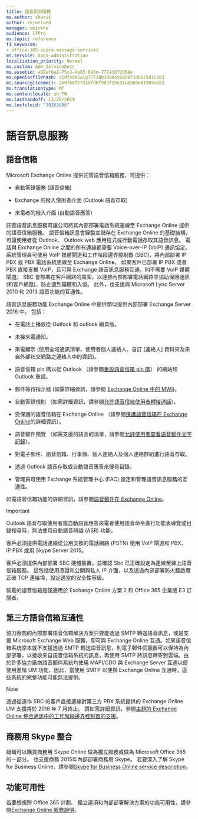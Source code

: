 ```yaml
---
title: 語音訊息服務
ms.author: sharik
author: skjerland
manager: mnirkhe
audience: ITPro
ms.topic: reference
f1_keywords:
- office-365-voice-message-services
ms.service: o365-administration
localization_priority: Normal
ms.custom: Adm_ServiceDesc
ms.assetid: a02af6e2-75c2-4e83-843e-77241072068e
ms.openlocfilehash: c1df4da5a1877728b3060e5605071d8175d1c503
ms.sourcegitcommit: 2b9f68f7731dfd6f9d3f33e31e6303e81985ebb2
ms.translationtype: MT
ms.contentlocale: zh-TW
ms.lasthandoff: 11/26/2019
ms.locfileid: "39262686"
---
```

# <a name="voice-message-services"></a>語音訊息服務

## <a name="voice-mail"></a>語音信箱

Microsoft Exchange Online 提供託管語音信箱服務，可提供：
  
- 自動答錄服務 (語音信箱)
    
- Exchange 的撥入使用者介面 (Outlook 語音存取)
    
- 來電者的撥入介面 (自動語音應答)
    
託管語音訊息服務可讓公司將其內部部署電話系統連線至 Exchange Online 提供的語音信箱服務。 語音信箱訊息會錄製並儲存在 Exchange Online 的基礎結構，可讓使用者從 Outlook、 Outlook web 應用程式或行動電話存取其語音訊息。 電話與 Exchange Online 之間的所有連線都需要 Voice-over-IP (VoIP) 通訊協定。 系統管理員可使用 VoIP 媒體閘道和工作階段邊界控制器 (SBC)，將內部部署 IP PBX 或 PBX 電話系統連線至 Exchange Online。 如果客戶已部署 IP PBX 或者 PBX 直接支援 VoIP，且可與 Exchange 語音訊息服務互通，則不需要 VoIP 媒體閘道。 SBC 會部署在客戶網路的周圍，以連接內部部署電話網路並協助保護通訊 (和客戶網路)，防止遭到竊聽和入侵。 此外，也支援與 Microsoft Lync Server 2010 和 2013 語音功能的互通性。
  
語音訊息服務功能 Exchange Online 中提供類似提供內部部署 Exchange Server 2016 中。 包括：
  
- 在電話上播放從 Outlook 和 outlook 網頁版。
    
- 未接來電通知。
    
- 來電顯示 (使用全域通訊清單、使用者個人連絡人、自訂 [連絡人] 資料夾及來自外部社交網路之連絡人中的資訊)。
    
- 語音信箱 pin 碼以從 Outlook （請參閱[重設語音信箱 pin 碼](https://go.microsoft.com/fwlink/p/?LinkId=286328)） 的網站和 Outlook 重設。
    
- 郵件等待指示器 (如需詳細資訊，請參閱 [Exchange Online 中的 MWI](https://go.microsoft.com/fwlink/p/?LinkId=271794))。 
    
- 自動答錄規則 （如需詳細資訊，請參閱[允許語音信箱使用者轉接通話](https://go.microsoft.com/fwlink/p/?LinkId=271795)）。
    
- 受保護的語音信箱在 Exchange Online （請參閱[保護語音信箱在 Exchange Online](https://go.microsoft.com/fwlink/p/?LinkId=271796)的詳細資訊）。
    
- 語音郵件預覽 （如需支援的語言的清單，請參閱[允許使用者查看語音郵件文字記錄](https://go.microsoft.com/fwlink/p/?LinkId=271797)）。
    
- 對電子郵件、語音信箱、行事曆、個人連絡人及個人連絡群組進行語音存取。
    
- 透過 Outlook 語音存取或自動語音應答來搜尋目錄。
    
- 管理員可使用 Exchange 系統管理中心 (EAC) 設定和管理語音訊息服務的互通性。
    
如需語音信箱功能的詳細資訊，請參閱[語音郵件在 Exchange Online](https://go.microsoft.com/fwlink/p/?LinkId=271798)。
  
> [!IMPORTANT]
> Outlook 語音存取使用者或自動語音應答來電者使用語音命令進行功能表導覽或目錄搜尋時，無法使用自動語音辨識 (ASR) 功能。 
>
> 客戶必須提供電話連線從公用交換的電話網路 (PSTN) 使用 VoIP 閘道和 PBX、 IP PBX 或用 Skype Server 2015。 
>
> 客戶必須提供內部部署 SBC 硬體裝置，並確認 Sbc 已正確設定為連線至線上語音信箱服務。 這包括使用憑證和公開與私人 IP 介面，以及透過內部部署防火牆啟用正確 TCP 連接埠，設定適當的安全性等級。 
>
> 裝載的語音信箱是僅適用於 Exchange Online 方案 2 和 Office 365 企業版 E3 訂閱者。 
  
## <a name="third-party-voice-mail-interoperability"></a>第三方語音信箱互通性

協力廠商的內部部署語音信箱解決方案只要能透過 SMTP 轉送語音訊息，或是支援 Microsoft Exchange Web 服務，即可與 Exchange Online 互通。如果語音信箱系統原本就不支援透過 SMTP 轉送語音訊息，則電子郵件伺服器可以保持為內部部署，以接收來自語音信箱系統的訊息，再使用 SMTP 將訊息轉寄到雲端。由於許多協力廠商語音郵件系統均使用 MAPI/CDO 與 Exchange Server 互通以便使用進階 UM 功能，因此，當使用 SMTP 以便與 Exchange Online 互通時，這些系統的完整功能可能無法提供。
  
> [!NOTE]
> 透過從運作 SBC 的客戶直接連線對第三方 PBX 系統提供的 Exchange Online UM 支援將於 2018 年 7 月終止。 請如需詳細資訊，參閱[主題的 Exchange Online 整合通訊中的工作階段邊界控制器的支援](https://techcommunity.microsoft.com/t5/Exchange-Team-Blog/Discontinuation-of-support-for-Session-Border-Controllers-in/ba-p/607117)。 
  
## <a name="skype-for-business-integration"></a>商務用 Skype 整合

組織可以購買商務用 Skype Online 做為獨立服務或做為 Microsoft Office 365 的一部分。 也支援商務 2015年內部部署商務用 Skype。 若要深入了解 Skype for Business Online，請參閱[Skype for Business Online service description](../skype-for-business-online-service-description/skype-for-business-online-service-description.md)。
  
## <a name="feature-availability"></a>功能可用性

若要檢視跨 Office 365 計劃、 獨立選項和內部部署解決方案的功能可用性，請參閱[Exchange Online 服務說明](exchange-online-service-description.md)。
  

